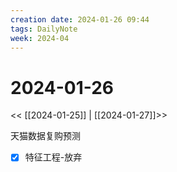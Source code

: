 ```yaml
---
creation date: 2024-01-26 09:44
tags: DailyNote
week: 2024-04
---
```


# 2024-01-26

<< [[2024-01-25]] | [[2024-01-27]]>>

天猫数据复购预测
- [x] 特征工程-放弃


